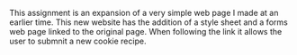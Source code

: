 This assignment is an expansion of a very simple web page I made at an earlier time. 
This new website has the addition of a style sheet and a forms web page linked to the original page. 
When following the link it allows the user to submnit a new cookie recipe. 
